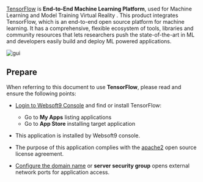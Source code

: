 [TensorFlow](https://www.tensorflow.org/) is **End-to-End Machine Learning Platform**, used for Machine Learning and Model Training Virtual Reality . This product integrates TensorFlow, which is an end-to-end open source platform for machine learning. It has a comprehensive, flexible ecosystem of tools, libraries and community resources that lets researchers push the state-of-the-art in ML and developers easily build and deploy ML powered applications.


![gui](https://libs.websoft9.com/Websoft9/DocsPicture/en/tensorflow/tensowflow-gui-websoft9.jpg)


## Prepare

When referring to this document to use **TensorFlow**, please read and ensure the following points:

- [Login to Websoft9 Console](./login-console) and find or install TensorFlow:
  - Go to **My Apps** listing applications 
  - Go to **App Store** installing target application

- This application is installed by Websoft9 console.


- The purpose of this application complies with the [apache2](https://opensource.org/licenses/Apache-2.0) open source license agreement.


- [Configure the domain name](./domain-set) or **server security group** opens external network ports for application access.